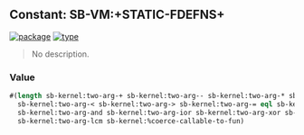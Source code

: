 ## Constant: SB-VM:+STATIC-FDEFNS+
[![package](https://img.shields.io/badge/Package-SB--VM-5f9ea0.svg?style=social&colorA=999999)](../) [![type](https://img.shields.io/badge/Type-Constant-5f9ea0.svg?style=social&colorA=999999)](../#constant) 

> No description.

### Value
```cl
#(length sb-kernel:two-arg-+ sb-kernel:two-arg-- sb-kernel:two-arg-* sb-kernel:two-arg-/
  sb-kernel:two-arg-< sb-kernel:two-arg-> sb-kernel:two-arg-= eql sb-kernel:%negate
  sb-kernel:two-arg-and sb-kernel:two-arg-ior sb-kernel:two-arg-xor sb-kernel:two-arg-gcd
  sb-kernel:two-arg-lcm sb-kernel:%coerce-callable-to-fun)
```

